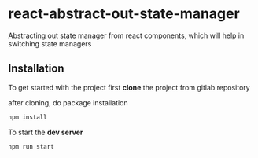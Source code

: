 # react-abstract-out-state-manager
Abstracting out state manager from react components, which will help in switching state managers

## Installation

To get started with the project first **clone** the project from gitlab repository

after cloning, do package installation

```bash
npm install
```

To start the **dev server**

```bash
npm run start
```
